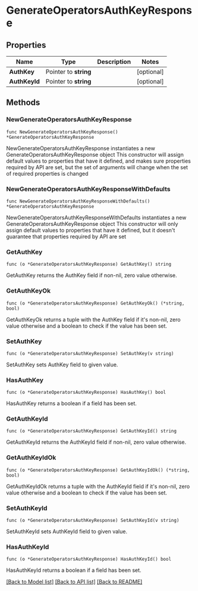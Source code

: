 # GenerateOperatorsAuthKeyResponse

## Properties

Name | Type | Description | Notes
------------ | ------------- | ------------- | -------------
**AuthKey** | Pointer to **string** |  | [optional] 
**AuthKeyId** | Pointer to **string** |  | [optional] 

## Methods

### NewGenerateOperatorsAuthKeyResponse

`func NewGenerateOperatorsAuthKeyResponse() *GenerateOperatorsAuthKeyResponse`

NewGenerateOperatorsAuthKeyResponse instantiates a new GenerateOperatorsAuthKeyResponse object
This constructor will assign default values to properties that have it defined,
and makes sure properties required by API are set, but the set of arguments
will change when the set of required properties is changed

### NewGenerateOperatorsAuthKeyResponseWithDefaults

`func NewGenerateOperatorsAuthKeyResponseWithDefaults() *GenerateOperatorsAuthKeyResponse`

NewGenerateOperatorsAuthKeyResponseWithDefaults instantiates a new GenerateOperatorsAuthKeyResponse object
This constructor will only assign default values to properties that have it defined,
but it doesn't guarantee that properties required by API are set

### GetAuthKey

`func (o *GenerateOperatorsAuthKeyResponse) GetAuthKey() string`

GetAuthKey returns the AuthKey field if non-nil, zero value otherwise.

### GetAuthKeyOk

`func (o *GenerateOperatorsAuthKeyResponse) GetAuthKeyOk() (*string, bool)`

GetAuthKeyOk returns a tuple with the AuthKey field if it's non-nil, zero value otherwise
and a boolean to check if the value has been set.

### SetAuthKey

`func (o *GenerateOperatorsAuthKeyResponse) SetAuthKey(v string)`

SetAuthKey sets AuthKey field to given value.

### HasAuthKey

`func (o *GenerateOperatorsAuthKeyResponse) HasAuthKey() bool`

HasAuthKey returns a boolean if a field has been set.

### GetAuthKeyId

`func (o *GenerateOperatorsAuthKeyResponse) GetAuthKeyId() string`

GetAuthKeyId returns the AuthKeyId field if non-nil, zero value otherwise.

### GetAuthKeyIdOk

`func (o *GenerateOperatorsAuthKeyResponse) GetAuthKeyIdOk() (*string, bool)`

GetAuthKeyIdOk returns a tuple with the AuthKeyId field if it's non-nil, zero value otherwise
and a boolean to check if the value has been set.

### SetAuthKeyId

`func (o *GenerateOperatorsAuthKeyResponse) SetAuthKeyId(v string)`

SetAuthKeyId sets AuthKeyId field to given value.

### HasAuthKeyId

`func (o *GenerateOperatorsAuthKeyResponse) HasAuthKeyId() bool`

HasAuthKeyId returns a boolean if a field has been set.


[[Back to Model list]](../README.md#documentation-for-models) [[Back to API list]](../README.md#documentation-for-api-endpoints) [[Back to README]](../README.md)


